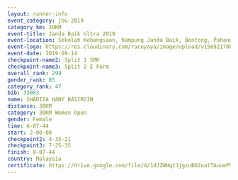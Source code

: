 ```yaml
---
layout: runner-info 
event_category: jbu-2019 
category_km: 30KM 
event-title: Janda Baik Ultra 2019  
event-location: Sekolah Kebangsaan, Kampung Janda Baik, Bentong, Pahang, Malaysia 
event-logo: https://res.cloudinary.com/raceyaya/image/upload/v1569217009/logo/janda-baik_vch1pc.jpg 
event-date: 2019-09-14 
checkpoint-name2: Split 1 SMK 
checkpoint-name3: Split 2 E Farm 
overall_rank: 299
gender_rank: 85
category_rank: 47
bib: 33003
name: SHADIZA HANY BASIRDIN
distance: 30KM
category: 30KM Women Open
gender: Female
time: 6-07-44
start: 2-00-00
checkpoint2: 4-35-21
checkpoint3: 7-25-35
finish: 8-07-44
country: Malaysia
certificate: https://drive.google.com/file/d/1dJZWHqtJjgsuBD2uatTAuuePS7_r1MdX/view?usp=sharing
---
```

